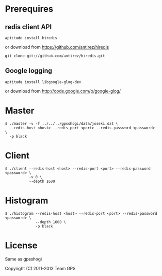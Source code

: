 # Prerequires

## redis client API

    aptitude install hiredis

or download from https://github.com/antirez/hiredis

    git clone git://github.com/antirez/hiredis.git

## Google logging

    aptitude install libgoogle-glog-dev

or download from http://code.google.com/p/google-glog/  


# Master

    $ ./master -v -f ../../../gpsshogi/data/joseki.dat \
      --redis-host <host> --redis-port <port> --redis-password <password> \
      -p black

# Client

    $ ./client --redis-host <host> --redis-port <port> --redis-password <password> \
               -v 0 \
               --depth 1600

# Histogram

    $ ./histogram --redis-host <host> --redis-port <port> --redis-password <password> \
                  --depth 1600 \
                  -p black

# License

Same as gpsshogi

Copyright (C) 2011-2012 Team GPS
